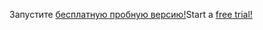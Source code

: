 <span data-ttu-id="72b5a-101">Запустите [бесплатную пробную версию!](https://go.microsoft.com/fwlink/?linkid=847861)</span><span class="sxs-lookup"><span data-stu-id="72b5a-101">Start a [free trial!](https://go.microsoft.com/fwlink/?linkid=847861)</span></span>
